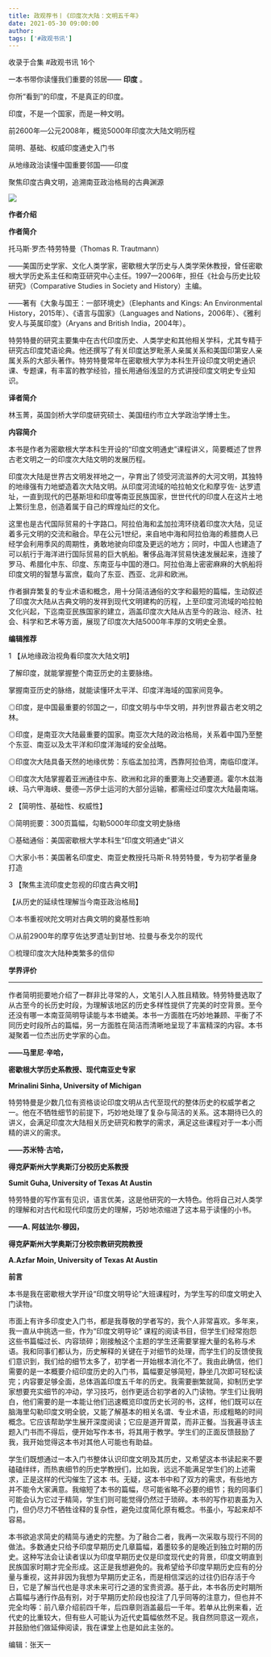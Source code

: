 ```yaml
---
title: 政观荐书丨《印度次大陆：文明五千年》
date: 2021-05-30 09:00:00
author: 
tags: ['#政观书讯']
---
```



收录于合集 #政观书讯 16个

一本书带你读懂我们重要的邻居—— **印度** 。

你所“看到”的印度，不是真正的印度。

印度，不是一个国家，而是一种文明。

  

前2600年—公元2008年，概览5000年印度次大陆文明历程

简明、基础、权威印度通史入门书

从地缘政治读懂中国重要邻国——印度

聚焦印度古典文明，追溯南亚政治格局的古典渊源

![](/images/113/2.png)

  

 **作者介绍**

 **作者简介**  

托马斯·罗杰·特劳特曼（Thomas R. Trautmann）

——美国历史学家、文化人类学家，密歇根大学历史与人类学荣休教授，曾任密歇根大学历史系主任和南亚研究中心主任。1997—2006年，担任《社会与历史比较研究》（Comparative
Studies in Society and History）主编。

——著有《大象与国王：一部环境史》（Elephants and Kings: An Environmental
History，2015年）、《语言与国家》（Languages and Nations，2006年）、《雅利安人与英属印度》（Aryans and
British India，2004年）。

  

特劳特曼的研究主要集中在古代印度历史、人类学史和其他相关学科，尤其专精于研究古印度梵语论典。他还撰写了有关印度达罗毗荼人亲属关系和美国印第安人亲属关系的大部头著作。特劳特曼常年在密歇根大学为本科生开设印度文明史通识课、专题课，有丰富的教学经验，擅长用通俗浅显的方式讲授印度文明史专业知识。

**译者简介**

林玉菁，英国剑桥大学印度研究硕士、美国纽约市立大学政治学博士生。

  

 **内容简介**

本书是作者为密歇根大学本科生开设的“印度文明通史”课程讲义，简要概述了世界古老文明之一的印度次大陆文明的发展历程。

印度次大陆是世界古文明发祥地之一，孕育出了领受河流滋养的大河文明，其独特的地缘强有力地塑造着次大陆文明。从印度河流域的哈拉帕文化和摩亨佐-
达罗遗址，一直到现代的巴基斯坦和印度等南亚民族国家，世世代代的印度人在这片土地上繁衍生息，创造着属于自己的辉煌灿烂的文化。

这里也是古代国际贸易的十字路口。阿拉伯海和孟加拉湾环绕着印度次大陆，见证着多元文明的交流和融合。早在公元1世纪，来自地中海和阿拉伯海的希腊商人已经学会利用季风的周期性，勇敢地驶向印度及更远的地方；同时，中国人也建造了可以航行于海洋进行国际贸易的巨大帆船。奢侈品海洋贸易快速发展起来，连接了罗马、希腊化中东、印度、东南亚与中国的港口。阿拉伯海上密密麻麻的大帆船将印度文明的智慧与富庶，载向了东亚、西亚、北非和欧洲。

作者摒弃繁复的专业术语和概念，用十分简洁通俗的文字和最短的篇幅，生动叙述了印度次大陆从古典文明的发祥到现代文明建构的历程，上至印度河流域的哈拉帕文化兴起，下迄南亚民族国家的建立，涵盖印度次大陆从古至今的政治、经济、社会、科学和艺术等方面，展现了印度次大陆5000年丰厚的文明史全景。

  

 **编辑推荐**

1 【从地缘政治视角看印度次大陆文明】

  

了解印度，就能掌握整个南亚历史的主要脉络。

掌握南亚历史的脉络，就能读懂环太平洋、印度洋海域的国家间竞争。

  

◎印度，是中国最重要的邻国之一，印度文明与中华文明，并列世界最古老文明之林。

◎印度，是南亚次大陆最重要的国家。南亚次大陆的政治格局，关系着中国乃至整个东亚、南亚以及太平洋和印度洋海域的安全战略。

◎印度次大陆具备天然的地缘优势：东临孟加拉湾，西靠阿拉伯湾，南临印度洋。

◎印度次大陆掌握着亚洲通往中东、欧洲和北非的重要海上交通要道。霍尔木兹海峡、马六甲海峡、曼德—苏伊士运河的大部分运输，都需经过印度次大陆最南端。

  

2 【简明性、基础性、权威性】

  

◎简明扼要：300页篇幅，勾勒5000年印度文明史脉络

◎基础通俗：美国密歇根大学本科生“印度文明通史”讲义

◎大家小书：美国著名印度史、南亚史教授托马斯·R.特劳特曼，专为初学者量身打造

  

3 【聚焦主流印度史忽视的印度古典文明】

【从历史的延续性理解当今南亚政治格局】

  

◎本书重视吠陀文明对古典文明的奠基性影响

◎从前2900年的摩亨佐达罗遗址到甘地、拉曼与泰戈尔的现代

◎梳理印度次大陆种类繁多的信仰

  

 **学界评价**

 ****

作者简明扼要地介绍了一群非比寻常的人，文笔引人入胜且精致。特劳特曼选取了从古至今的长历史时段，为理解该地区的历史多样性提供了完美的时空背景。至今还没有哪一本南亚简明导读能与本书媲美。本书一方面胜在巧妙地兼顾、平衡了不同历史时段所占的篇幅，另一方面胜在简洁而清晰地呈现了丰富精深的内容。本书凝聚着一位杰出历史学家的心血。

**——马里尼·辛哈，**

 **密歇根大学历史系教授、现代南亚史专家**

 **Mrinalini Sinha, University of Michigan**

  

特劳特曼是少数几位有资格谈论印度文明从古代至现代的整体历史的权威学者之一。他在不牺牲细节的前提下，巧妙地处理了复杂与简洁的关系。这本期待已久的讲义，会满足印度次大陆相关历史研究和教学的需求，满足这些课程对于一本小而精的讲义的需求。

 **——苏米特·古哈，**

 **得克萨斯州大学奥斯汀分校历史系教授**

 **Sumit Guha, University of Texas At Austin**

  

特劳特曼的写作富有见识，语言优美，这是他研究的一大特色。他将自己对人类学的理解和对古代和现代印度历史的理解，巧妙地浓缩进了这本易于读懂的小书。

 **——A. 阿兹法尔·穆因，**

 **得克萨斯州大学奥斯汀分校宗教研究院教授**

 **A.Azfar Moin, University of Texas At Austin**

**前言**

本书是我在密歇根大学开设“印度文明导论”大班课程时，为学生写的印度文明史入门读物。

  

市面上有许多印度史入门书，都是我尊敬的学者写的，我个人非常喜欢。多年来，我一直从中挑选一些，作为“印度文明导论”
课程的阅读书目，但学生们经常抱怨这些书篇幅过长、内容琐碎；刚接触这个主题的学生还需要掌握大量的名称与术语。我和同事们都认为，历史解释的关键在于对细节的处理，而学生们的反馈使我们意识到，我们给的细节太多了，初学者一开始根本消化不了。我由此确信，他们需要的是一本概要介绍印度历史的入门书，篇幅要足够简短，静坐几次即可轻松读完；内容要足够全面，总体涵盖印度五千年的历史。我需要删繁就简，抑制历史学家想要充实细节的冲动，学习技巧，创作更适合初学者的入门读物。学生们让我明白，他们需要的是一本能让他们迅速概览印度历史长河的书，这样，他们既可以在脑海里勾勒印度文明全貌，又能了解基本的相关名谓、专业术语，形成粗略的时间概念。它应该帮助学生展开深度阅读；它应是道开胃菜，而非正餐。当我遍寻该主题入门书而不得后，便开始写作本书，将其用于教学。学生们的正面反馈鼓励了我，我开始觉得这本书对其他人可能也有助益。

  

学生们既想通过一本入门书整体认识印度文明及其历史，又希望这本书读起来不要磕磕绊绊，而热衷细节的历史学教授们，比如我，远远不能满足学生们的上述需求，正是这样的代沟催生了这本
书。无疑，这本书中和了双方的需求，有些地方并不能令大家满意。我缩短了本书的篇幅，尽可能省略不必要的细节；我的同事们可能会认为它过于精简，学生们则可能觉得仍然过于琐碎。本书的写作初衷虽为入门，但仍尽力不牺牲诠释的复杂性，避免过度简化原有概念。书虽小，写起来却不容易。

  

本书欲追求简史的精简与通史的完整。为了融合二者，我再一次采取与现行不同的做法。多数通史只给予印度早期历史几章篇幅，着墨较多的是晚近到独立时期的历史。这种写法会让读者误以为印度早期历史仅是印度现代史的背景，印度文明直到民族国家时期才完全形成。这正是我想避免的。我希望给予印度早期历史应有的分量与重视，这并非因为我想为早期历史正名，而是相信深远的过往仍旧存活于今日，它是了解当代也是寻求未来可行之道的宝贵资源。基于此，本书各历史时期所占篇幅与通行作品有别，对于早期历史阶段也投注了几乎同等的注意力，但也并不完全均等：前八章介绍前四千年，后四章则涵盖最后一千年。若单从比例来看，近代史的比重较大，但有些人可能认为近代史篇幅依然不足。我自然同意这一观点，并鼓励他们做延伸阅读，我在课堂上也是如此主张的。

  

编辑：张天一  

  

  

